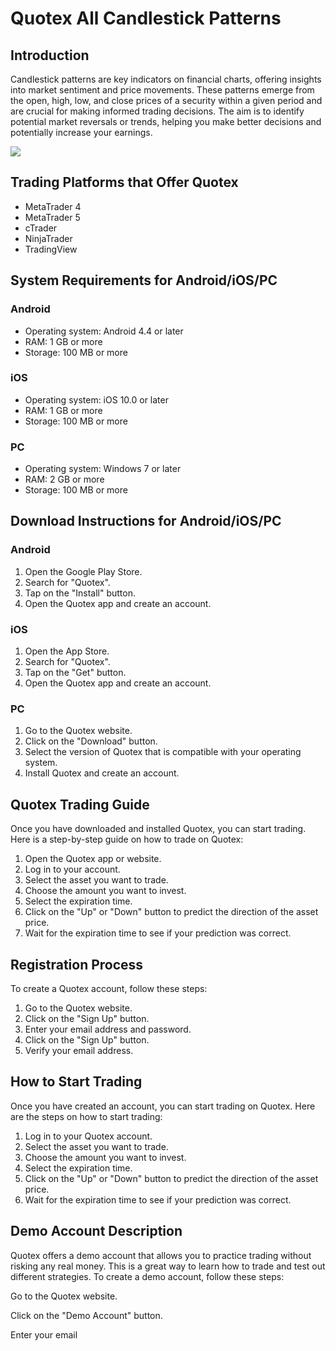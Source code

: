 # Quotex All Candlestick Patterns

## Introduction

Candlestick patterns are key indicators on financial charts, offering
insights into market sentiment and price movements. These patterns
emerge from the open, high, low, and close prices of a security within a
given period and are crucial for making informed trading decisions. The
aim is to identify potential market reversals or trends, helping you
make better decisions and potentially increase your earnings.

[![](https://static.quotex.io/files/4_en/300_250.jpg)](https://traff.sbs/brokerqxlid)

## Trading Platforms that Offer Quotex

-   MetaTrader 4
-   MetaTrader 5
-   cTrader
-   NinjaTrader
-   TradingView

## System Requirements for Android/iOS/PC

### Android

-   Operating system: Android 4.4 or later
-   RAM: 1 GB or more
-   Storage: 100 MB or more

### iOS

-   Operating system: iOS 10.0 or later
-   RAM: 1 GB or more
-   Storage: 100 MB or more

### PC

-   Operating system: Windows 7 or later
-   RAM: 2 GB or more
-   Storage: 100 MB or more

## Download Instructions for Android/iOS/PC

### Android

1.  Open the Google Play Store.
2.  Search for "Quotex".
3.  Tap on the "Install" button.
4.  Open the Quotex app and create an account.

### iOS

1.  Open the App Store.
2.  Search for "Quotex".
3.  Tap on the "Get" button.
4.  Open the Quotex app and create an account.

### PC

1.  Go to the Quotex website.
2.  Click on the "Download" button.
3.  Select the version of Quotex that is compatible with your operating
    system.
4.  Install Quotex and create an account.

## Quotex Trading Guide

Once you have downloaded and installed Quotex, you can start trading.
Here is a step-by-step guide on how to trade on Quotex:

1.  Open the Quotex app or website.
2.  Log in to your account.
3.  Select the asset you want to trade.
4.  Choose the amount you want to invest.
5.  Select the expiration time.
6.  Click on the "Up" or "Down" button to predict the
    direction of the asset price.
7.  Wait for the expiration time to see if your prediction was correct.

## Registration Process

To create a Quotex account, follow these steps:

1.  Go to the Quotex website.
2.  Click on the "Sign Up" button.
3.  Enter your email address and password.
4.  Click on the "Sign Up" button.
5.  Verify your email address.

## How to Start Trading

Once you have created an account, you can start trading on Quotex. Here
are the steps on how to start trading:

1.  Log in to your Quotex account.
2.  Select the asset you want to trade.
3.  Choose the amount you want to invest.
4.  Select the expiration time.
5.  Click on the "Up" or "Down" button to predict the
    direction of the asset price.
6.  Wait for the expiration time to see if your prediction was correct.

## Demo Account Description

Quotex offers a demo account that allows you to practice trading without
risking any real money. This is a great way to learn how to trade and
test out different strategies. To create a demo account, follow these
steps:

Go to the Quotex website.

Click on the "Demo Account" button.

Enter your email

